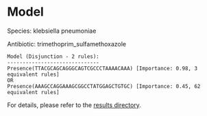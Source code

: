 
# Model

Species: klebsiella pneumoniae

Antibiotic: trimethoprim_sulfamethoxazole

```
Model (Disjunction - 2 rules):
------------------------------
Presence(TTACGCAGCAGGGCAGTCGCCCTAAAACAAA) [Importance: 0.98, 3 equivalent rules]
OR
Presence(AAAGCCAGGAAAGCGGCCTATGGAGCTGTGC) [Importance: 0.45, 62 equivalent rules]

```

For details, please refer to the [results directory](../../../../../results/scm_b/klebsiella%20pneumoniae/trimethoprim_sulfamethoxazole/repeat_3/).


